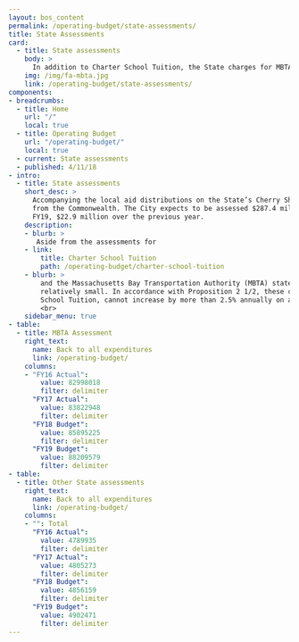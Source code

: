 ```yaml
---
layout: bos_content
permalink: /operating-budget/state-assessments/
title: State Assessments
card:
  - title: State assessments
    body: >
      In addition to Charter School Tuition, the State charges for MBTA and other items. Learn more.
    img: /img/fa-mbta.jpg
    link: /operating-budget/state-assessments/
components:
- breadcrumbs:
  - title: Home
    url: "/"
    local: true
  - title: Operating Budget
    url: "/operating-budget/"
    local: true
  - current: State assessments
  - published: 4/11/18
- intro:
  - title: State assessments
    short_desc: >
      Accompanying the local aid distributions on the State’s Cherry Sheet are charges to the City 
      from the Commonwealth. The City expects to be assessed $287.4 million by the Commonwealth in 
      FY19, $22.9 million over the previous year.
    description:
    - blurb: >
       Aside from the assessments for 
    - link:
        title: Charter School Tuition
        path: /operating-budget/charter-school-tuition
    - blurb: >
        and the Massachusetts Bay Transportation Authority (MBTA) state assessment growth is 
        relatively small. In accordance with Proposition 2 1/2, these charges, except for Charter 
        School Tuition, cannot increase by more than 2.5% annually on a statewide basis.
        <br>
    sidebar_menu: true
- table:
  - title: MBTA Assessment
    right_text:
      name: Back to all expenditures
      link: /operating-budget/
    columns:
    - "FY16 Actual": 
        value: 82998018
        filter: delimiter
      "FY17 Actual": 
        value: 83822948
        filter: delimiter
      "FY18 Budget": 
        value: 85895225
        filter: delimiter
      "FY19 Budget": 
        value: 88209579
        filter: delimiter
- table: 
  - title: Other State assessments
    right_text:
      name: Back to all expenditures
      link: /operating-budget/
    columns:
    - "": Total
      "FY16 Actual": 
        value: 4789935
        filter: delimiter
      "FY17 Actual": 
        value: 4805273
        filter: delimiter
      "FY18 Budget": 
        value: 4856159
        filter: delimiter
      "FY19 Budget": 
        value: 4902471
        filter: delimiter
---
```

